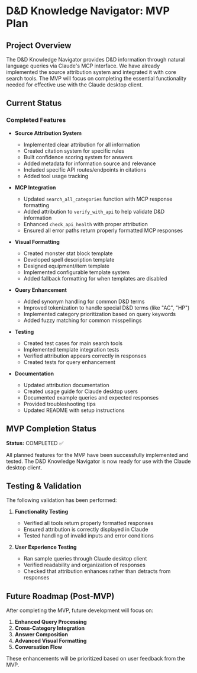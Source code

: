 # D&D Knowledge Navigator: MVP Plan

## Project Overview

The D&D Knowledge Navigator provides D&D information through natural language queries via Claude's MCP interface. We have already implemented the source attribution system and integrated it with core search tools. The MVP will focus on completing the essential functionality needed for effective use with the Claude desktop client.

## Current Status

### Completed Features

- **Source Attribution System**

  - Implemented clear attribution for all information
  - Created citation system for specific rules
  - Built confidence scoring system for answers
  - Added metadata for information source and relevance
  - Included specific API routes/endpoints in citations
  - Added tool usage tracking

- **MCP Integration**

  - Updated `search_all_categories` function with MCP response formatting
  - Added attribution to `verify_with_api` to help validate D&D information
  - Enhanced `check_api_health` with proper attribution
  - Ensured all error paths return properly formatted MCP responses

- **Visual Formatting**

  - Created monster stat block template
  - Developed spell description template
  - Designed equipment/item template
  - Implemented configurable template system
  - Added fallback formatting for when templates are disabled

- **Query Enhancement**

  - Added synonym handling for common D&D terms
  - Improved tokenization to handle special D&D terms (like "AC", "HP")
  - Implemented category prioritization based on query keywords
  - Added fuzzy matching for common misspellings

- **Testing**

  - Created test cases for main search tools
  - Implemented template integration tests
  - Verified attribution appears correctly in responses
  - Created tests for query enhancement

- **Documentation**
  - Updated attribution documentation
  - Created usage guide for Claude desktop users
  - Documented example queries and expected responses
  - Provided troubleshooting tips
  - Updated README with setup instructions

## MVP Completion Status

**Status:** COMPLETED ✅

All planned features for the MVP have been successfully implemented and tested. The D&D Knowledge Navigator is now ready for use with the Claude desktop client.

## Testing & Validation

The following validation has been performed:

1. **Functionality Testing**

   - Verified all tools return properly formatted responses
   - Ensured attribution is correctly displayed in Claude
   - Tested handling of invalid inputs and error conditions

2. **User Experience Testing**
   - Ran sample queries through Claude desktop client
   - Verified readability and organization of responses
   - Checked that attribution enhances rather than detracts from responses

## Future Roadmap (Post-MVP)

After completing the MVP, future development will focus on:

1. **Enhanced Query Processing**
2. **Cross-Category Integration**
3. **Answer Composition**
4. **Advanced Visual Formatting**
5. **Conversation Flow**

These enhancements will be prioritized based on user feedback from the MVP.
